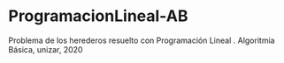 # ProgramacionLineal-AB
Problema de los herederos resuelto con Programación Lineal . Algoritmia Básica, unizar, 2020
